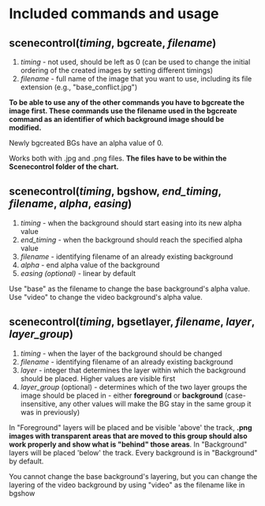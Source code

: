 # Included commands and usage
## scenecontrol(_timing_, bgcreate, _filename_)
1. _timing_ - not used, should be left as 0 (can be used to change the initial ordering of the created images by setting different timings)
2. _filename_ - full name of the image that you want to use, including its file extension (e.g., "base_conflict.jpg")

**To be able to use any of the other commands you have to bgcreate the image first. These commands use the filename used in the bgcreate command as an identifier of which background image should be modified.**

Newly bgcreated BGs have an alpha value of 0.

Works both with .jpg and .png files. **The files have to be within the Scenecontrol folder of the chart.**
## scenecontrol(_timing_, bgshow, _end_timing_, _filename_, _alpha_, _easing_)
1. _timing_ - when the background should start easing into its new alpha value
2. _end_timing_ - when the background should reach the specified alpha value
3. _filename_ - identifying filename of an already existing background
4. _alpha_ - end alpha value of the background
5. _easing (optional)_ - linear by default

Use "base" as the filename to change the base background's alpha value. Use "video" to change the video background's alpha value.
## scenecontrol(_timing_, bgsetlayer, _filename_, _layer_, _layer_group_)
1. _timing_ - when the layer of the background should be changed
2. _filename_ - identifying filename of an already existing background
3. _layer_ - integer that determines the layer within which the background should be placed. Higher values are visible first
4. _layer_group_ (optional) - determines which of the two layer groups the image should be placed in - either **foreground** or **background** (case-insensitive, any other values will make the BG stay in the same group it was in previously)

In "Foreground" layers will be placed and be visible 'above' the track, **.png images with transparent areas that are moved to this group should also work properly and show what is "behind" those areas**. In "Background" layers will be placed 'below' the track. Every background is in "Background" by default.

You cannot change the base background's layering, but you can change the layering of the video background by using "video" as the filename like in bgshow
